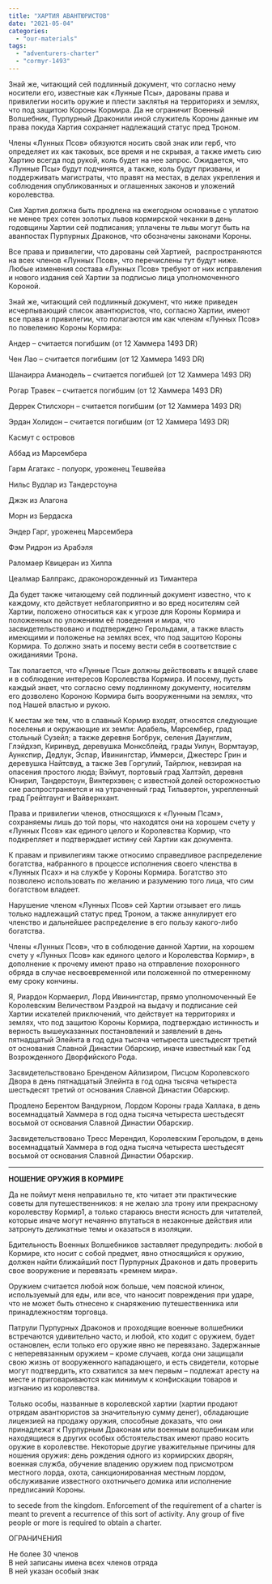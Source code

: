 ```yaml
---
title: "ХАРТИЯ АВАНТЮРИСТОВ"
date: "2021-05-04"
categories: 
  - "our-materials"
tags: 
  - "adventurers-charter"
  - "cormyr-1493"
---
```


Знай же, читающий сей подлинный документ, что согласно нему носители его, известные как «Лунные Псы», дарованы права и привилегии носить оружие и плести заклятья на территориях и землях, что под защитою Короны Кормира. Да не ограничит Военный Волшебник, Пурпурный Драконили иной служитель Короны данные им права покуда Хартия сохраняет надлежащий статус пред Троном.

Члены «Лунных Псов» обязуются носить свой знак или герб, что определяет их как таковых, все время и не скрывая, а также иметь сию Хартию всегда под рукой, коль будет на нее запрос. Ожидается, что «Лунные Псы» будут подчинятся, а также, коль будут призваны, и поддерживать магистраты, что правят на местах, в делах укрепления и соблюдения опубликованных и оглашенных законов и уложений королевства.

Сия Хартия должна быть продлена на ежегодном основанье с уплатою не менее трех сотен золотых львов кормирской чеканки в день годовщины Хартии сей подписания; уплачены те львы могут быть на аванпостах Пурпурных Драконов, что обозначены законами Короны.

Все права и привилегии, что дарованы сей Хартией,  распространяются на всех членов «Лунных Псов», что перечислены тут будут ниже. Любые изменения состава «Лунных Псов» требуют от них исправления и нового издания сей Хартии за подписью лица уполномоченного Короной.

Знай же, читающий сей подлинный документ, что ниже приведен исчерпывающий список авантюристов, что, согласно Хартии, имеют все права и привилегии, что полагаются им как членам «Лунных Псов» по повелению Короны Кормира:

Андер – считается погибшим (от 12 Хаммера 1493 DR)

Чен Лао – считается погибшим (от 12 Хаммера 1493 DR)

Шанаирра Аманодель – считается погибшей (от 12 Хаммера 1493 DR)

Рогар Травек – считается погибшим (от 12 Хаммера 1493 DR)

Деррек Стилсхорн – считается погибшим (от 12 Хаммера 1493 DR)

Эрдан Холидон – считается погибшим (от 12 Хаммера 1493 DR)

Касмут с островов

Аббад из Марсембера

Гарм Агатакс - полуорк, уроженец Тешвейва

Нильс Вудлар из Тандерстоуна

Джэк из Алагона

Морн из Бердаска

Эндер Гарг, уроженец Марсембера

Фэм Ридрон из Арабэля

Раломаер Квицеран из Хилпа

Цеалмар Балпракс, драконорожденный из Тимантера

Да будет также читающему сей подлинный документ известно, что к каждому, кто действует неблагоприятно и во вред носителям сей Хартии, положено относиться как к угрозе для Короны Кормира и положенных по уложениям её поведения и мира, что засвидетельствовано и подтверждено Герольдами, а также власть имеющими и положенье на землях всех, что под защитою Короны Кормира. То должно знать и посему вести себя в соответствие с ожиданиями Трона.

Так полагается, что «Лунные Псы» должны действовать к вящей славе и в соблюдение интересов Королевства Кормира. И посему, пусть каждый знает, что согласно сему подлинному документу, носителям его дозволено Короною Кормира быть вооруженными на землях, что под Нашей властью и рукою.

К местам же тем, что в славный Кормир входят, относятся следующие поселенья и окружающие их земли: Арабель, Марсембер, град стольный Сузейл; а также деревня Богбрук, селения Даунглим, Глэйдхэп, Киринвуд, деревушка Монксблейд, грады Уилун, Вормтауэр, Аункспир, Дедлук, Эспар, Ивинингстар, Иммерси, Джестерс Грин и деревушка Найтсвуд, а также Зев Горгулий, Тайрлюк, невзирая на опасения простого люда; Вэймут, портовый град Халтэйл, деревня Юнирил, Тандерстоун, Винтерхэвен; с известной долей осторожностью сие распространяется и на утраченный град Тильвертон, укрепленный град Грейтгаунт и Вайвернхант.

Права и привилегии членов, относящихся к «Лунным Псам», сохраняемы лишь до той поры, что находятся они на хорошем счету у «Лунных Псов» как единого целого и Королевства Кормир, что подкрепляет и подтверждает истину сей Хартии как документа.

К правам и привилегиям также относимо справедливое распределение богатства, набранного в процессе исполнения своего членства в «Лунных Псах» и на службе у Короны Кормира. Богатство это позволено использовать по желанию и разумению того лица, что сим богатством владеет.

Нарушение членом «Лунных Псов» сей Хартии отзывает его лишь только надлежащий статус пред Троном, а также аннулирует его членство и дальнейшее распределение в его пользу какого-либо богатства.

Члены «Лунных Псов», что в соблюдение данной Хартии, на хорошем счету у «Лунных Псов» как единого целого и Королевства Кормир», в дополнение к прочему имеют право на отправление похоронного обряда в случае несвоевременной или положенной по отмеренному ему сроку кончины.

Я, Риардон Кормаерил, Лорд Ивинингстар, прямо уполномоченный Ее Королевским Величеством Раэдрой на выдачу и подписание сей Хартии искателей приключений, что действует на территориях и землях, что под защитою Короны Кормира, подтверждаю истинность и верность вышеуказанных постановлений и заявлений в день пятнадцатый Элейнта в год одна тысяча четыреста шестьдесят третий от основания Славной Династии Обарскир, иначе известный как Год Возрожденного Дворфийского Рода.

Засвидетельствовано Бренденом Айлизиром, Писцом Королевского Двора в день пятнадцатый Элейнта в год одна тысяча четыреста шестьдесят третий от основания Славной Династии Обарскир.

Продлено Берентом Вандурном, Лордом Короны града Халлака, в день восемнадцатый Хаммера в год одна тысяча четыреста шестьдесят восьмой от основания Славной Династии Обарскир.

Засвидетельствовано Тресс Мерендил, Королевским Герольдом, в день восемнадцатый Хаммера в год одна тысяча четыреста шестьдесят восьмой от основания Славной Династии Обарскир.

* * *

**НОШЕНИЕ ОРУЖИЯ В КОРМИРЕ**

Да не поймут меня неправильно те, кто читает эти практические советы для путешественников: я не желаю зла трону или прекрасному королевству Кормир1, а только стараюсь внести ясность для читателей, которые иначе могут нечаянно впутаться в незаконные действия или затронуть деликатные темы и оказаться в изоляции.

Бдительность Военных Волшебников заставляет предупредить: любой в Кормире, кто носит с собой предмет, явно относящийся к оружию, должен найти ближайший пост Пурпурных Драконов и дать проверить свое вооружение и перевязать «ремнем мира».

Оружием считается любой нож больше, чем поясной клинок, используемый для еды, или все, что наносит повреждения при ударе, что не может быть отнесено к снаряжению путешественника или принадлежностям торговца.

Патрули Пурпурных Драконов и проходящие военные волшебники встречаются удивительно часто, и любой, кто ходит с оружием, будет остановлен, если только его оружие явно не перевязано. Задержанные с неперевязанным оружием – кроме случаев, когда они защищали свою жизнь от вооруженного нападающего, и есть свидетели, которые могут подтвердить, кто схватился за меч первым – подлежат аресту на месте и приговариваются как минимум к конфискации товаров и изгнанию из королевства.

Только особы, названные в королевской хартии (хартии продают отрядам авантюристов за значительную сумму денег), обладающие лицензией на продажу оружия, способные доказать, что они принадлежат к Пурпурным Драконам или военным волшебникам или находящиеся в других особых обстоятельствах имеют право носить оружие в королевстве. Некоторые другие уважительные причины для ношения оружия: день рождения одного из кормирских дворян, военная служба, обучение владению оружием под присмотром местного лорда, охота, санкционированная местным лордом, обслуживание известного охотничьего домика или исполнение предписаний Короны.

to secede from the kingdom. Enforcement of the requirement of a charter is meant to prevent a recurrence of this sort of activity. Any group of five people or more is required to obtain a charter.

ОГРАНИЧЕНИЯ

Не более 30 членов  
В ней записаны имена всех членов отряда  
В ней указан особый знак
